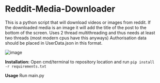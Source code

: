 # Reddit-Media-Downloader

This is a python script that will download videos or images from reddit. If the downloaded media is an image it will add the title of the post to the bottom of the screen. Uses 2 thread multithreading and thus needs at least two threads (most modern cpus have this anyways)
Authorisation data should be placed in UserData.json in this format.

![image](https://github.com/ChronosNoob/Reddit-Media-Downloader/assets/83444922/184d7d8e-673c-4799-9da0-ee50c5e0526a)

**Installation:**
Open cmd/terminal to repository location and run `pip install -r requirements.txt`

**Usage**
Run main.py
